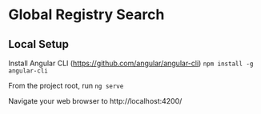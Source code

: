 # Global Registry Search

## Local Setup

Install Angular CLI (https://github.com/angular/angular-cli) ```npm install -g angular-cli```

From the project root, run ```ng serve```

Navigate your web browser to http://localhost:4200/

